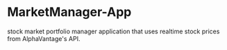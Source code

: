 # MarketManager-App
stock market portfolio manager application that uses realtime stock prices from AlphaVantage's API. 

